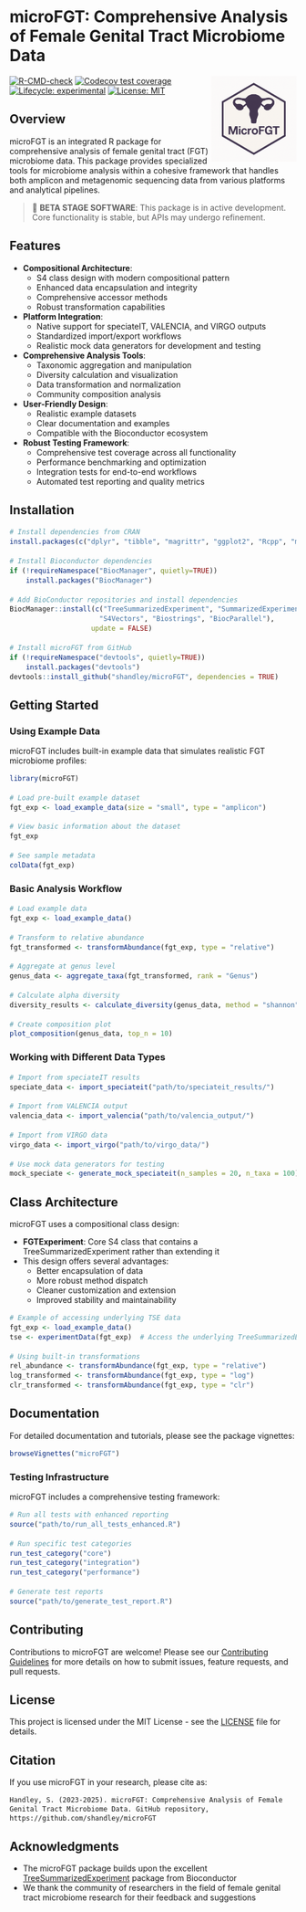 # microFGT: Comprehensive Analysis of Female Genital Tract Microbiome Data

<img src="inst/extdata/microFGT_logo.png" alt="microFGT Logo" width="150" align="right"/>

<!-- badges: start -->
[![R-CMD-check](https://github.com/shandley/microFGT/workflows/R-CMD-check/badge.svg)](https://github.com/shandley/microFGT/actions)
[![Codecov test coverage](https://codecov.io/gh/shandley/microFGT/branch/main/graph/badge.svg)](https://codecov.io/gh/shandley/microFGT?branch=main)
[![Lifecycle: experimental](https://img.shields.io/badge/lifecycle-experimental-orange.svg)](https://lifecycle.r-lib.org/articles/stages.html#experimental)
[![License: MIT](https://img.shields.io/badge/License-MIT-yellow.svg)](https://opensource.org/licenses/MIT)
<!-- badges: end -->

## Overview

microFGT is an integrated R package for comprehensive analysis of female genital tract (FGT) microbiome data. This package provides specialized tools for microbiome analysis within a cohesive framework that handles both amplicon and metagenomic sequencing data from various platforms and analytical pipelines.

> 🚧 **BETA STAGE SOFTWARE**: This package is in active development. Core functionality is stable, but APIs may undergo refinement.

## Features

- **Compositional Architecture**:
  - S4 class design with modern compositional pattern
  - Enhanced data encapsulation and integrity
  - Comprehensive accessor methods
  - Robust transformation capabilities
- **Platform Integration**:
  - Native support for speciateIT, VALENCIA, and VIRGO outputs
  - Standardized import/export workflows
  - Realistic mock data generators for development and testing
- **Comprehensive Analysis Tools**:
  - Taxonomic aggregation and manipulation
  - Diversity calculation and visualization
  - Data transformation and normalization
  - Community composition analysis
- **User-Friendly Design**:
  - Realistic example datasets
  - Clear documentation and examples
  - Compatible with the Bioconductor ecosystem
- **Robust Testing Framework**:
  - Comprehensive test coverage across all functionality
  - Performance benchmarking and optimization
  - Integration tests for end-to-end workflows
  - Automated test reporting and quality metrics

## Installation

```r
# Install dependencies from CRAN
install.packages(c("dplyr", "tibble", "magrittr", "ggplot2", "Rcpp", "methods"))

# Install Bioconductor dependencies
if (!requireNamespace("BiocManager", quietly=TRUE))
    install.packages("BiocManager")

# Add BioConductor repositories and install dependencies
BiocManager::install(c("TreeSummarizedExperiment", "SummarizedExperiment",
                      "S4Vectors", "Biostrings", "BiocParallel"),
                    update = FALSE)

# Install microFGT from GitHub
if (!requireNamespace("devtools", quietly=TRUE))
    install.packages("devtools")
devtools::install_github("shandley/microFGT", dependencies = TRUE)
```

## Getting Started

### Using Example Data

microFGT includes built-in example data that simulates realistic FGT microbiome profiles:

```r
library(microFGT)

# Load pre-built example dataset
fgt_exp <- load_example_data(size = "small", type = "amplicon")

# View basic information about the dataset
fgt_exp

# See sample metadata
colData(fgt_exp)
```

### Basic Analysis Workflow

```r
# Load example data
fgt_exp <- load_example_data()

# Transform to relative abundance
fgt_transformed <- transformAbundance(fgt_exp, type = "relative")

# Aggregate at genus level
genus_data <- aggregate_taxa(fgt_transformed, rank = "Genus")

# Calculate alpha diversity
diversity_results <- calculate_diversity(genus_data, method = "shannon")

# Create composition plot
plot_composition(genus_data, top_n = 10)
```

### Working with Different Data Types

```r
# Import from speciateIT results
speciate_data <- import_speciateit("path/to/speciateit_results/")

# Import from VALENCIA output
valencia_data <- import_valencia("path/to/valencia_output/")

# Import from VIRGO data
virgo_data <- import_virgo("path/to/virgo_data/")

# Use mock data generators for testing
mock_speciate <- generate_mock_speciateit(n_samples = 20, n_taxa = 100)
```

## Class Architecture

microFGT uses a compositional class design:

- **FGTExperiment**: Core S4 class that contains a TreeSummarizedExperiment rather than extending it
- This design offers several advantages:
  - Better encapsulation of data
  - More robust method dispatch
  - Cleaner customization and extension
  - Improved stability and maintainability

```r
# Example of accessing underlying TSE data
fgt_exp <- load_example_data()
tse <- experimentData(fgt_exp)  # Access the underlying TreeSummarizedExperiment

# Using built-in transformations
rel_abundance <- transformAbundance(fgt_exp, type = "relative")
log_transformed <- transformAbundance(fgt_exp, type = "log")
clr_transformed <- transformAbundance(fgt_exp, type = "clr")
```

## Documentation

For detailed documentation and tutorials, please see the package vignettes:

```r
browseVignettes("microFGT")
```

### Testing Infrastructure

microFGT includes a comprehensive testing framework:

```r
# Run all tests with enhanced reporting
source("path/to/run_all_tests_enhanced.R")

# Run specific test categories
run_test_category("core")
run_test_category("integration")
run_test_category("performance")

# Generate test reports
source("path/to/generate_test_report.R")
```

## Contributing

Contributions to microFGT are welcome! Please see our [Contributing Guidelines](CONTRIBUTING.md) for more details on how to submit issues, feature requests, and pull requests.

## License

This project is licensed under the MIT License - see the [LICENSE](LICENSE) file for details.

## Citation

If you use microFGT in your research, please cite as:

```
Handley, S. (2023-2025). microFGT: Comprehensive Analysis of Female Genital Tract Microbiome Data. GitHub repository, https://github.com/shandley/microFGT
```

## Acknowledgments

- The microFGT package builds upon the excellent [TreeSummarizedExperiment](https://bioconductor.org/packages/release/bioc/html/TreeSummarizedExperiment.html) package from Bioconductor
- We thank the community of researchers in the field of female genital tract microbiome research for their feedback and suggestions